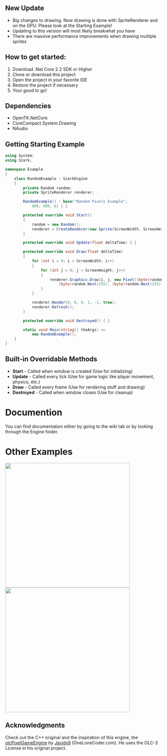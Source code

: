 ## New Update
- Big changes to drawing. Now drawing is done with SpriteRenderer and on the GPU.
Please look at the Starting Example! 
- Updating to this version will most likely breakwhat you have
- There are massive performance improvements when drawing multiple sprites

## How to get started:
1. Download .Net Core 2.2 SDK or Higher
2. Clone or download this project
3. Open the project in your favorite IDE
4. Restore the project if necessary
5. Your good to go!

## Dependencies
* OpenTK.NetCore
* CoreCompact.System.Drawing
* NAudio

## Getting Starting Example
```c#
using System;
using Szark;

namespace Example
{
    class RandomExample : SzarkEngine
    {
        private Random random;
        private SpriteRenderer renderer;

        RandomExample() : base("Random Pixels Example", 
            800, 800, 8) { }

        protected override void Start()
        {
            random = new Random();
            renderer = CreateRenderer(new Sprite(ScreenWidth, ScreenHeight));
        }

        protected override void Update(float deltaTime) { }

        protected override void Draw(float deltaTime)
        {
            for (int i = 0; i < ScreenWidth; i++)
            {
                for (int j = 0; j < ScreenHeight; j++)
                {
                    renderer.Graphics.Draw(i, j, new Pixel((byte)random.Next(255),
                        (byte)random.Next(255), (byte)random.Next(255)));
                }
            }

            renderer.Render(0, 0, 0, 1, -1, true);
            renderer.Refresh();
        }

        protected override void Destroyed() { }

        static void Main(string[] theArgs) => 
            new RandomExample();
    }
}
```
## Built-in Overridable Methods
  * **Start** - Called when window is created (Use for initializing)
  * **Update** - Called every tick (Use for game logic like player movement, physics, etc.)
  * **Draw** - Called every frame (Use for rendering stuff and drawing)
  * **Destroyed** - Called when window closes (Use for cleanup)
  
# Documention
You can find documentation either by going to the wiki tab or
by looking through the Engine folder.

# Other Examples
<img src="https://i.imgur.com/SPTGHfe.gif" width="400"><img src="https://i.imgur.com/sgPtLmT.gif" width="400">

## Acknowledgments

Check out the C++ original and the inspiration of this engine, the [olcPixelGameEngine](https://github.com/OneLoneCoder/olcPixelGameEngine) by [Javidx9](https://www.youtube.com/channel/UC-yuWVUplUJZvieEligKBkA) (OneLoneCoder.com). 
He uses the OLC-3 License in his original project.
